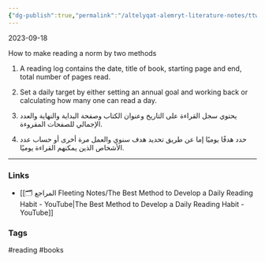 ```yaml
---
{"dg-publish":true,"permalink":"/altelyqat-alemryt-literature-notes/ttwyr-aldhat-self-development/how-to-adopt-reading-as-a-habit/"}
---
```


2023-09-18

How to make reading a norm by two methods

1) A reading log contains the date, title of book, starting page and end, total number of pages read.
2) Set a daily target by either setting an annual goal and working back or calculating how many one can read a day.

1) يحتوي سجل القراءة على التاريخ وعنوان الكتاب وصفحة البداية والنهاية والعدد الإجمالي للصفحات المقروءة.
2) حدد هدفًا يوميًا إما عن طريق تحديد هدف سنوي والعمل مرة أخرى أو حساب عدد الأشخاص الذين يمكنهم القراءة يوميًا.

---------------
### Links 
- [[🗂️ المراجع Fleeting Notes/The Best Method to Develop a Daily Reading Habit - YouTube\|The Best Method to Develop a Daily Reading Habit - YouTube]]

### Tags
#reading #books 

